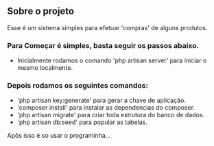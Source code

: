 ## Sobre o projeto

Esse é um sistema simples para efetuar 'compras' de alguns produtos.

### Para Começar é simples, basta seguir os passos abaixo.

- Inicialmente rodamos o comando 'php artisan server' para iniciar o mesmo localmente. 

### Depois rodamos os seguintes comandos: 
- 'php artisan key:generate' para gerar a chave de aplicação.
- 'composer install' para instalar as dependencias do composer.
- 'php artisan migrate' para criar toda estrutura do banco de dados.
- 'php artisan db:seed' para popular as tabelas.

Apôs isso é so usar o programinha...